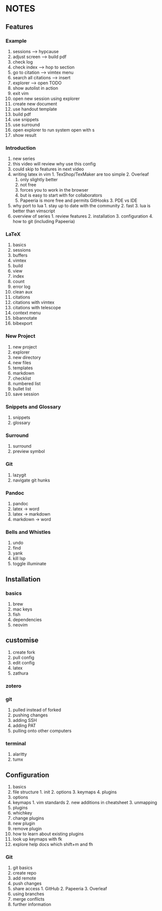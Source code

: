 # NOTES

## Features

### Example

1. sessions --> hypcause
2. adjust screen --> build pdf
3. check log
4. check index --> hop to section
5. go to citation --> vimtex menu
6. search all citations --> insert
7. explorer --> open TODO
8. show autolist in action
9. exit vim
10. open new session using explorer
11. create new document
12. use handout template
13. build pdf
14. use snippets
15. use surround
16. open explorer to run system open with s
17. show result

### Introduction

1. new series
  1. this video will review why use this config
  2. could skip to features in next video
  3. writing latex in vim
    1. TexShop/TexMaker are too simple
    2. Overleaf
      1. only slightly better
      2. not free
      3. forces you to work in the browser
      4. but is easy to start with for collaborators
      5. Papeeria is more free and permits GitHooks
    3. PDE vs IDE
  4. why port to lua
    1. stay up to date with the community
    2. fast
    3. lua is better than vimscript
  5. overview of series
    1. review features
    2. installation
    3. configuration
    4. how to git (including Papeeria)

### LaTeX

1. basics
  1. sessions
  2. buffers
2. vimtex
  1. build
  2. view
  3. index
  4. count
  5. error log
  6. clean aux
3. citations
  1. citations with vimtex
  2. citations with telescope
  3. context menu
  4. bibannotate
5. bibexport

### New Project

1. new project
2. explorer
  3. new directory
  4. new files
3. templates
4. markdown
  2. checklist
  3. numbered list
  4. bullet list
5. save session

### Snippets and Glossary

1. snippets
2. glossary

### Surround

1. surround
2. preview symbol

### Git

1. lazygit
2. navigate git hunks

### Pandoc

1. pandoc
  2. latex -> word
  5. latex -> markdown
  3. markdown -> word

### Bells and Whistles

1. undo
2. find
3. yank
4. kill lsp
5. toggle illuminate


## Installation

### basics

1. brew
2. mac keys
3. fish
4. dependencies
5. neovim

## customise

1. create fork
2. pull config
3. edit config
4. latex
5. zathura

### zotero

### git

1. pulled instead of forked
2. pushing changes
3. adding SSH
4. adding PAT
5. pulling onto other computers

### terminal

1. alaritty
2. tumx



## Configuration


1. basics
  1. file structure
    1. init
    2. options
    3. keymaps
    4. plugins
  2. options
  3. keymaps
    1. vim standards
    2. new additions in cheatsheet
    3. unmapping
  4. plugins
  5. whichkey
2. change plugins
  1. new plugin
  2. remove plugin
3. how to learn about existing plugins
4. look up keymaps with <space>fk
5. explore help docs which shift+m and <space>fh

### Git

1. git basics
  1. create repo
  2. add remote
  3. push changes
  4. share access
    1. GitHub
    2. Papeeria
    3. Overleaf
  5. using branches
  6. merge conflicts
  7. further information
